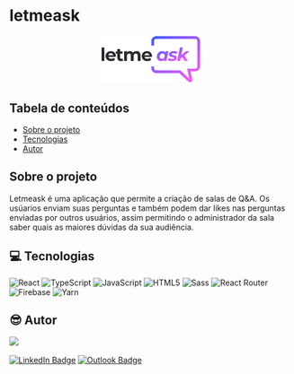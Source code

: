 # letmeask

<div align="center">
  <img src="src/assets/images/logo.svg" alt="Letmeask Logo" width="35%" />
</div>

## Tabela de conteúdos

* [Sobre o projeto](#Sobre-o-projeto)
* [Tecnologias](#-Tecnologias)
* [Autor](#-Autor)

## Sobre o projeto

Letmeask é uma aplicação que permite a criação de salas de Q&A. Os usúarios enviam suas perguntas e também podem dar likes nas perguntas enviadas por outros usuários, assim permitindo o administrador da sala saber quais as maiores dúvidas da sua audiência.

## 💻 Tecnologias

![React](https://img.shields.io/badge/-React-20232a?style=for-the-badge&logo=react)
![TypeScript](https://img.shields.io/badge/-TypeScript-3178c6?style=for-the-badge&logo=typescript&logoColor=white)
![JavaScript](https://img.shields.io/badge/-JavaScript-f7df1e?style=for-the-badge&logo=javascript&logoColor=black)
![HTML5](https://img.shields.io/badge/-HTML5-e34f26?style=for-the-badge&logo=html5&logoColor=white)
![Sass](https://img.shields.io/badge/-Sass-cc6699?style=for-the-badge&logo=sass&logoColor=white)
![React Router](https://img.shields.io/badge/-React_Router-ca4245?style=for-the-badge&logo=react-router&logoColor=white)
![Firebase](https://img.shields.io/badge/-Firebase-ffca28?style=for-the-badge&logo=firebase&logoColor=black)
![Yarn](https://img.shields.io/badge/-Yarn-2c8ebb?style=for-the-badge&logo=yarn&logoColor=white)

## 😎 Autor

<a href="https://github.com/joaopedasilva">
  <img src="https://avatars.githubusercontent.com/u/56516539?v=4" width="100px;" />
</a>

[![LinkedIn Badge](https://img.shields.io/badge/-João_Pedro_Evangelista-0a66c2?style=flat-square&logo=linkedin)](https://www.linkedin.com/in/joao-pedro-evangelista-da-silva/) [![Outlook Badge](https://img.shields.io/badge/-jpevangelistadasilva@outlook.com-0078d4?style=flat-square&logo=microsoft-outlook)](mailto:jpevangelistadasilva@outlook.com)
